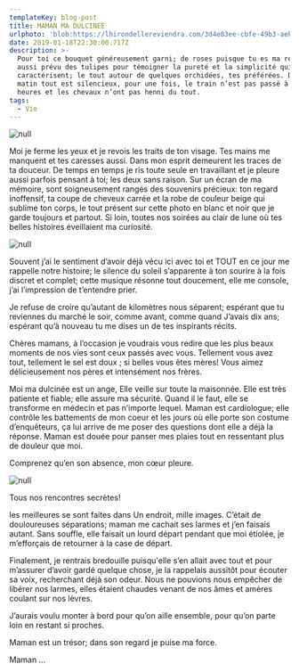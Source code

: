 ```yaml
---
templateKey: blog-post
title: MAMAN MA DULCINEE
urlphoto: 'blob:https://lhirondellereviendra.com/3d4e83ee-cbfe-49b3-aebb-e15fb5002808'
date: 2019-01-18T22:30:00.717Z
description: >-
  Pour toi ce bouquet généreusement garni; de roses puisque tu es ma reine, j’ai
  aussi prévu des tulipes pour témoigner la pureté et la simplicité qui te
  caractérisent; le tout autour de quelques orchidées, tes préférées. Depuis ce
  matin tout est silencieux, pour une fois, le train n’est pas passé à six
  heures et les chevaux n’ont pas henni du tout.
tags:
  - Vie
---
```

![null](/img/50076711_564559340682710_17054572103073792_n.png)



Moi je ferme les yeux et je revois les traits de ton visage. Tes mains me manquent et tes caresses aussi. Dans mon esprit demeurent les traces de ta douceur. De temps en temps je ris toute seule en travaillant et je pleure aussi parfois pensant à toi; les deux sans raison. Sur un écran de ma mémoire, sont soigneusement rangés des souvenirs précieux: ton regard inoffensif, ta coupe de cheveux carrée et la robe de couleur beige qui sublime ton corps, le tout présent sur cette photo en blanc et noir que je garde toujours et partout. Si loin, toutes nos soirées au clair de lune où tes belles histoires éveillaient ma curiosité.

![null](/img/50434637_853318648332506_8948608848487251968_n.jpg)

Souvent j’ai le sentiment d’avoir déjà vécu ici avec toi et TOUT en ce jour me rappelle notre histoire; le silence du soleil s’apparente à ton sourire à la fois discret et complet; cette musique résonne tout doucement, elle me console, j’ai l’impression de t’entendre prier.

Je refuse de croire qu’autant de kilomètres nous séparent; espérant que tu reviennes du marché le soir, comme avant, comme quand J’avais dix ans; espérant qu’à nouveau tu me dises un de tes inspirants récits.

Chères mamans, à l’occasion je voudrais vous redire que les plus beaux moments de nos vies sont ceux passés avec vous. Tellement vous avez tout, tellement le sel est doux ; si belles vous êtes mères! Vous aimez délicieusement nos pères et intensément nos frères.

Moi ma dulcinée est un ange, Elle veille sur toute la maisonnée. Elle est très patiente et fiable; elle assure ma sécurité. Quand il le faut, elle se transforme en médecin et pas n’importe lequel. Maman est cardiologue; elle contrôle les battements de mon coeur et les jours où elle porte son costume d’enquêteurs, ça lui arrive de me poser des questions dont elle a déjà la réponse. Maman est douée pour panser mes plaies tout en ressentant plus de douleur que moi.

Comprenez qu’en son absence, mon cœur pleure.

![null](/img/50600981_294376111263169_7163112440127815680_n.png)

Tous nos rencontres secrètes!

les meilleures se sont faites dans Un endroit, mille images. C’était de douloureuses séparations; maman me cachait ses larmes et j’en faisais autant. Sans souffle, elle faisait un lourd départ pendant que moi étiolée, je m’efforçais de retourner à la case de départ.

Finalement, je rentrais bredouille puisqu'elle s’en allait avec tout et pour m’assurer d’avoir gardé quelque chose, je la rappelais aussitôt pour écouter sa voix, recherchant déjà son odeur. Nous ne pouvions nous empêcher de libérer nos larmes, elles étaient chaudes venant de nos âmes et amères coulant sur nos lèvres.

J’aurais voulu monter à bord pour qu’on aille ensemble, pour qu’on parte loin en restant si proches.

Maman est un trésor; dans son regard je puise ma force.

Maman …
